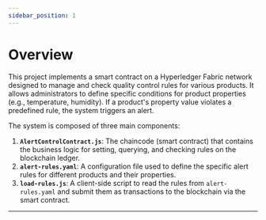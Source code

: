 ```yaml
---
sidebar_position: 1
---
```

# Overview

This project implements a smart contract on a Hyperledger Fabric network designed to manage and check quality control rules for various products. It allows administrators to define specific conditions for product properties (e.g., temperature, humidity). If a product's property value violates a predefined rule, the system triggers an alert.

The system is composed of three main components:
1.  **`AlertControlContract.js`**: The chaincode (smart contract) that contains the business logic for setting, querying, and checking rules on the blockchain ledger.
2.  **`alert-rules.yaml`**: A configuration file used to define the specific alert rules for different products and their properties.
3.  **`load-rules.js`**: A client-side script to read the rules from `alert-rules.yaml` and submit them as transactions to the blockchain via the smart contract.

---
